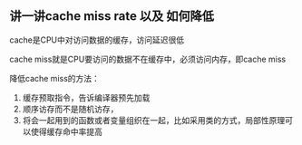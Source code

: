 ## 讲一讲cache miss rate 以及 如何降低


cache是CPU中对访问数据的缓存，访问延迟很低

cache miss就是CPU要访问的数据不在缓存中，必须访问内存，即cache miss



降低cache miss的方法：

1. 缓存预取指令，告诉编译器预先加载
2. 顺序访存而不是随机访存，
3. 将会一起用到的函数或者变量组织在一起，比如采用类的方式，局部性原理可以使得缓存命中率提高

